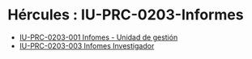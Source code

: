 # Hércules : IU\-PRC\-0203\-Informes



* [IU\-PRC\-0203\-001 Infomes \- Unidad de gestión](/hercules/sgi-sistema-de-gestion-de-investigacion/requisitos-y-analisis-funcional/analisis-funcional-sgi-hercules/prc-modulo-de-produccion-cientifica/prc-interfaz-de-usuario/iu-prc-0203-informes/iu-prc-0203-001-infomes-unidad-de-gestion.md "/hercules/sgi-sistema-de-gestion-de-investigacion/requisitos-y-analisis-funcional/analisis-funcional-sgi-hercules/prc-modulo-de-produccion-cientifica/prc-interfaz-de-usuario/iu-prc-0203-informes/iu-prc-0203-001-infomes-unidad-de-gestion.md")
* [IU\-PRC\-0203\-003 Infomes Investigador](/hercules/sgi-sistema-de-gestion-de-investigacion/requisitos-y-analisis-funcional/analisis-funcional-sgi-hercules/prc-modulo-de-produccion-cientifica/prc-interfaz-de-usuario/iu-prc-0203-informes/iu-prc-0203-003-infomes-investigador.md "/hercules/sgi-sistema-de-gestion-de-investigacion/requisitos-y-analisis-funcional/analisis-funcional-sgi-hercules/prc-modulo-de-produccion-cientifica/prc-interfaz-de-usuario/iu-prc-0203-informes/iu-prc-0203-003-infomes-investigador.md")




